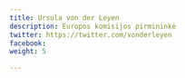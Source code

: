 ```yaml
---
title: Ursula von der Leyen
description: Europos komisijos pirmininkė
twitter: https://twitter.com/vonderleyen
facebook: 
weight: 5

---
```

